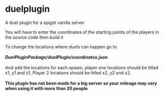 # duelplugin

A duel plugin for a spigot vanilla server<br>

You will have to enter the coordinates of the starting points of the players in the source code then build it<br>



To change the locations where duels can happen go to <br>
<br>
_**DuelPluginPackage/duelPlugin/coordinates.json**_
<br><br>
And add the locations for each spawn, player one locations should be titled x1, y1 and z1, Player 2 locations should be titled x2, y2 and z2.<br>
<br>
 **This plugin has not been made for a big server so your mileage may vary when using it with more than 20 people**
